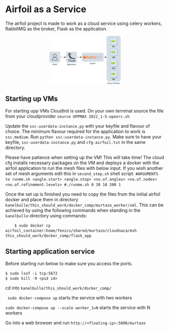 # Airfoil as a Service
The airfoil project is made to work as a cloud service using celery workers, RabbitMQ as the broker, Flask as the application.

<div style="text-align:center"><img src="sys.jpg" alt="workflow" width=45% /></div>

## Starting up VMs
For starting upp VMs CloudInit is used.
On your own terminal source the file from your cloudprovider
```source UPPMAX 2021_1-5-openrc.sh```

Update the `ssc-userdata-instance.py` with your keyfile and flavour of choice. The minimum flavour required for the application to work is `ssc.medium`. Run `python ssc-userdata-instance.py`. Make sure to have your keyfile, `ssc-userdata-instance.py` and `cfg-airfoil.txt` in the same directory. 

Please have patience when setting up the VM! This will take time! The cloud cfg installs necessary packages on the VM and deploys a docker with the airfoil application to run the mesh files with below input. If you wish another set of mesh arguments edit this in `second_step.sh` shell script.
`#ARGUMENTS to runme.sh <angle.start> <angle.stop> <no.of.angles> <no.of.nodes> <no.of.refinement.levels>
 #./runme.sh 0 30 10 200 1`
 
Once the set up is finished you need to copy the files from the initial airfoil docker and place them in directory `kanelbulle/this_should_work/docker_comp/murtazo_worker/xml`. This can be achieved by using the following commands when standing in the `kanelbulle`-directory using commands:
``` $ sudo docker cp airfoil_container:home/fenics/shared/murtazo/cloudnaca/msh this_should_work/docker_comp/murtazo_worker
    $ sudo docker cp airfoil_container:home/fenics/shared/murtazo/cloudnaca/msh this_should_work/docker_comp/flask_app
```


## Starting application service
Before starting run below to make sure you access the ports.
```
$ sudo lsof -i tcp:5672
$ sudo kill -9 <pid id>
```

cd into `kanelbulle/this_should_work/docker_comp/`

``` sudo docker-compose up```
starts the service with two workers

```sudo docker-compose up --scale worker_1=N```
starts the service with N workers

Go into a web browser and run
`http://<floating-ip>:5000/murtazo`

